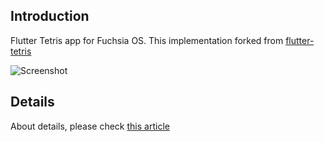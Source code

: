 ## Introduction
Flutter Tetris app for Fuchsia OS.
This implementation forked from [flutter-tetris](https://github.com/boyan01/flutter-tetris)

![Screenshot](./_preview/flutter-tetris-on-fuchsia.png)

## Details

About details, please check [this article](https://medium.com/@kurun_pan/how-to-run-flutter-apps-on-fuchsia-os-9128749c81ac)
